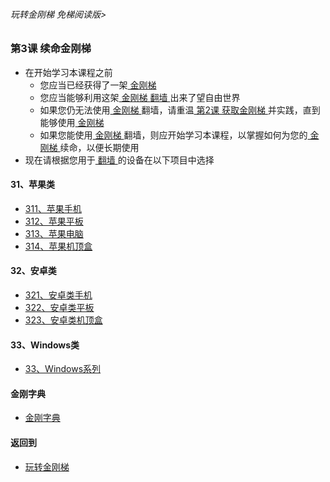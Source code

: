 ###### 玩转金刚梯 免梯阅读版>


### 第3课 续命金刚梯
- 在开始学习本课程之前
  - 您应当已经获得了一架[ 金刚梯 ]()
  - 您应当能够利用这架[ 金刚梯 ]()[ 翻墙 ]()出来了望自由世界
  - 如果您仍无法使用[ 金刚梯 ]()翻墙，请重温[ 第2课 获取金刚梯 ](https://github.com/a2zitpro/web/blob/master/LadderFree/LadderConfigure/LadderConfigure.md)并实践，直到能够使用[ 金刚梯 ]()
  - 如果您能使用[ 金刚梯 ]()翻墙，则应开始学习本课程，以掌握如何为您的[ 金刚梯 ]()续命，以便长期使用
- 现在请根据您用于[ 翻墙 ]()的设备在以下项目中选择

#### 31、苹果类
- [311、苹果手机  ](https://github.com/a2zitpro/web/blob/master/LadderFree/LadderConfigure/Apple/iPhone/iPhone.md)
- [312、苹果平板  ](https://github.com/a2zitpro/web/blob/master/LadderFree/LadderConfigure/Apple/iPad/iPad.md)
- [313、苹果电脑  ](https://github.com/a2zitpro/web/blob/master/LadderFree/LadderConfigure/Apple/MacOS/MacOS.md)
- [314、苹果机顶盒](https://github.com/a2zitpro/web/blob/master/LadderFree/LadderConfigure/Apple/TVBox/TVBox.md)

#### 32、安卓类

- [321、安卓类手机](https://github.com/a2zitpro/web/blob/master/LadderFree/LadderConfigure/Android/Phone/Phone.md)
- [322、安卓类平板](https://github.com/a2zitpro/web/blob/master/LadderFree/LadderConfigure/Android/Pad/Pad.md)
- [323、安卓类机顶盒](https://github.com/a2zitpro/web/blob/master/LadderFree/LadderConfigure/Android/TVBox/TVBox.md)


#### 33、Windows类

- [33、Windows系列](https://github.com/a2zitpro/web/blob/master/LadderFree/LadderConfigure/Windows/Windows.md)




#### 金刚字典
- [金刚字典](https://github.com/a2zitpro/web/blob/master/LadderFree/kkDictionary/kkDictionary.md)


#### 返回到
- [玩转金刚梯](https://github.com/a2zitpro/web/blob/master/LadderFree/main.md)

